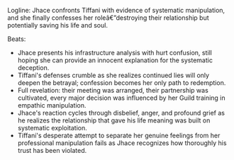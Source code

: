 ﻿---
series: 1
novella: 5
file: S1N5_CH07
type: chapter
pov: Tiffani
setting: Confrontation scene - the truth emerges
word_target_min: 1201
word_target_max: 2299
status: outline
---
Logline: Jhace confronts Tiffani with evidence of systematic manipulation, and she finally confesses her roleâ€”destroying their relationship but potentially saving his life and soul.

Beats:
- Jhace presents his infrastructure analysis with hurt confusion, still hoping she can provide an innocent explanation for the systematic deception.
- Tiffani's defenses crumble as she realizes continued lies will only deepen the betrayal; confession becomes her only path to redemption.
- Full revelation: their meeting was arranged, their partnership was cultivated, every major decision was influenced by her Guild training in empathic manipulation.
- Jhace's reaction cycles through disbelief, anger, and profound grief as he realizes the relationship that gave his life meaning was built on systematic exploitation.
- Tiffani's desperate attempt to separate her genuine feelings from her professional manipulation fails as Jhace recognizes how thoroughly his trust has been violated.
